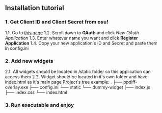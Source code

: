 ## Installation tutorial

### 1. Get Client ID and Client Secret from osu!
1.1. Go to [this page](https://osu.ppy.sh/home/account/edit)
1.2. Scroll down to __OAuth__ and click _New OAuth Application_
1.3. Enter whatever name you want and click __Register Application__
1.4. Copy your new application's ID and Secret and paste them in config.ini

### 2. Add new widgets
2.1. All widgets should be located in /static folder so this application can access them
2.2. Widget should be located in it's own folder and have index.html as it's main page
Project's tree example: 
.
├── ppdiff-overlay.exe
├── config.ini
└── static
    └── dummy-widget
        ├── index.js
        ├── index.css
        └── index.html

### 3. Run executable and enjoy